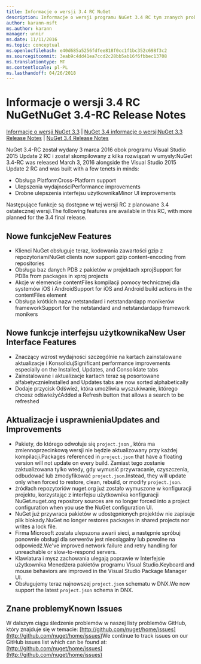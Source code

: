 ```yaml
---
title: Informacje o wersji 3.4 RC NuGet
description: Informacje o wersji programu NuGet 3.4 RC tym znanych problemów, poprawki, dodatkowe funkcje i dcr.
author: karann-msft
ms.author: karann
manager: unnir
ms.date: 11/11/2016
ms.topic: conceptual
ms.openlocfilehash: e40d685a5256fdfee818f0cc1f1bc352c698f3c2
ms.sourcegitcommit: 3eab9c4dd41ea7ccd2c28bb5ab16f6fbbec13708
ms.translationtype: MT
ms.contentlocale: pl-PL
ms.lasthandoff: 04/26/2018
---
```

# <a name="nuget-34-rc-release-notes"></a><span data-ttu-id="b7d96-103">Informacje o wersji 3.4 RC NuGet</span><span class="sxs-lookup"><span data-stu-id="b7d96-103">NuGet 3.4-RC Release Notes</span></span>

<span data-ttu-id="b7d96-104">[Informacje o wersji NuGet 3.3](../release-notes/nuget-3.3.md) | [NuGet 3.4 informacje o wersji](../release-notes/nuget-3.4.md)</span><span class="sxs-lookup"><span data-stu-id="b7d96-104">[NuGet 3.3 Release Notes](../release-notes/nuget-3.3.md) | [NuGet 3.4 Release Notes](../release-notes/nuget-3.4.md)</span></span>

<span data-ttu-id="b7d96-105">NuGet 3.4-RC został wydany 3 marca 2016 obok programu Visual Studio 2015 Update 2 RC i został skompilowany z kilka rozwiązań w umysły:</span><span class="sxs-lookup"><span data-stu-id="b7d96-105">NuGet 3.4-RC was released March 3, 2016 alongside the Visual Studio 2015 Update 2 RC and was built with a few tenets in minds:</span></span>

* <span data-ttu-id="b7d96-106">Obsługa Platform</span><span class="sxs-lookup"><span data-stu-id="b7d96-106">Cross-Platform support</span></span>
* <span data-ttu-id="b7d96-107">Ulepszenia wydajności</span><span class="sxs-lookup"><span data-stu-id="b7d96-107">Performance improvements</span></span>
* <span data-ttu-id="b7d96-108">Drobne ulepszenia interfejsu użytkownika</span><span class="sxs-lookup"><span data-stu-id="b7d96-108">Minor UI improvements</span></span>

<span data-ttu-id="b7d96-109">Następujące funkcje są dostępne w tej wersji RC z planowane 3.4 ostatecznej wersji.</span><span class="sxs-lookup"><span data-stu-id="b7d96-109">The following features are available in this RC, with more planned for the 3.4 final release.</span></span>

## <a name="new-features"></a><span data-ttu-id="b7d96-110">Nowe funkcje</span><span class="sxs-lookup"><span data-stu-id="b7d96-110">New Features</span></span>

* <span data-ttu-id="b7d96-111">Klienci NuGet obsługuje teraz, kodowania zawartości gzip z repozytoriami</span><span class="sxs-lookup"><span data-stu-id="b7d96-111">NuGet clients now support gzip content-encoding from repositories</span></span>
* <span data-ttu-id="b7d96-112">Obsługa baz danych PDB z pakietów w projektach xproj</span><span class="sxs-lookup"><span data-stu-id="b7d96-112">Support for PDBs from packages in xproj projects</span></span>
* <span data-ttu-id="b7d96-113">Akcje w elemencie contentFiles kompilacji pomocy technicznej dla systemów iOS i Android</span><span class="sxs-lookup"><span data-stu-id="b7d96-113">Support for iOS and Android build actions in the contentFiles element</span></span>
* <span data-ttu-id="b7d96-114">Obsługa krótkich nazw netstandard i netstandardapp monikerów framework</span><span class="sxs-lookup"><span data-stu-id="b7d96-114">Support for the netstandard and netstandardapp framework monikers</span></span>

## <a name="new-user-interface-features"></a><span data-ttu-id="b7d96-115">Nowe funkcje interfejsu użytkownika</span><span class="sxs-lookup"><span data-stu-id="b7d96-115">New User Interface Features</span></span>

* <span data-ttu-id="b7d96-116">Znaczący wzrost wydajności szczególnie na kartach zainstalowane aktualizacje i Konsoliduj</span><span class="sxs-lookup"><span data-stu-id="b7d96-116">Significant performance improvements especially on the Installed, Updates, and Consolidate tabs</span></span>
* <span data-ttu-id="b7d96-117">Zainstalowane i aktualizacje kartach teraz są posortowane alfabetycznie</span><span class="sxs-lookup"><span data-stu-id="b7d96-117">Installed and Updates tabs are now sorted alphabetically</span></span>
* <span data-ttu-id="b7d96-118">Dodaje przycisk Odśwież, która umożliwia wyszukiwanie, którego chcesz odświeżyć</span><span class="sxs-lookup"><span data-stu-id="b7d96-118">Added a Refresh button that allows a search to be refreshed</span></span>

## <a name="updates-and-improvements"></a><span data-ttu-id="b7d96-119">Aktualizacje i usprawnienia</span><span class="sxs-lookup"><span data-stu-id="b7d96-119">Updates and Improvements</span></span>

* <span data-ttu-id="b7d96-120">Pakiety, do którego odwołuje się `project.json` , która ma zmiennoprzecinkową wersji nie będzie aktualizowany przy każdej kompilacji.</span><span class="sxs-lookup"><span data-stu-id="b7d96-120">Packages referenced in `project.json` that have a floating version will not update on every build.</span></span> <span data-ttu-id="b7d96-121">Zamiast tego zostanie zaktualizowana tylko wtedy, gdy wymusić przywracanie, czyszczenia, odbudować lub zmodyfikować `project.json`.</span><span class="sxs-lookup"><span data-stu-id="b7d96-121">Instead, they will update only when forced to restore, clean, rebuild, or modify `project.json`.</span></span>
* <span data-ttu-id="b7d96-122">źródłach repozytoriów nuget.org już zostało wymuszone w konfiguracji projektu, korzystając z interfejsu użytkownika konfiguracji NuGet.</span><span class="sxs-lookup"><span data-stu-id="b7d96-122">nuget.org repository sources are no longer forced into a project configuration when you use the NuGet configuration UI.</span></span>
* <span data-ttu-id="b7d96-123">NuGet już przywraca pakietów w udostępnionych projektów nie zapisuje plik blokady.</span><span class="sxs-lookup"><span data-stu-id="b7d96-123">NuGet no longer restores packages in shared projects nor writes a lock file.</span></span>
* <span data-ttu-id="b7d96-124">Firma Microsoft została ulepszona awarii sieci, a następnie spróbuj ponownie obsługi dla serwerów jest nieosiągalny lub powolne na odpowiedź.</span><span class="sxs-lookup"><span data-stu-id="b7d96-124">We've improved network failure and retry handling for unreachable or slow-to-respond servers.</span></span>
* <span data-ttu-id="b7d96-125">Klawiatura i mysz zachowania ulegają poprawie w Interfejsie użytkownika Menedżera pakietów programu Visual Studio.</span><span class="sxs-lookup"><span data-stu-id="b7d96-125">Keyboard and mouse behaviors are improved in the Visual Studio Package Manager UI.</span></span>
* <span data-ttu-id="b7d96-126">Obsługujemy teraz najnowszej `project.json` schematu w DNX.</span><span class="sxs-lookup"><span data-stu-id="b7d96-126">We now support the latest `project.json` schema in DNX.</span></span>

## <a name="known-issues"></a><span data-ttu-id="b7d96-127">Znane problemy</span><span class="sxs-lookup"><span data-stu-id="b7d96-127">Known Issues</span></span>

<span data-ttu-id="b7d96-128">W dalszym ciągu śledzenie problemów w naszej listy problemów GitHub, który znajduje się w temacie: [http://github.com/nuget/home/issues](http://github.com/nuget/home/issues)</span><span class="sxs-lookup"><span data-stu-id="b7d96-128">We continue to track issues on our GitHub issues list which can be found at: [http://github.com/nuget/home/issues](http://github.com/nuget/home/issues)</span></span>